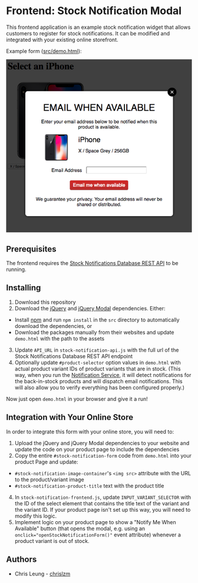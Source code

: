 # Frontend: Stock Notification Modal

This frontend application is an example stock notification widget that allows customers to register for stock notifications. It can be modified and integrated with your existing online storefront.

Example form ([src/demo.html](src/demo.html)):

![Demo Notification Form](doc/sample.png "Demo Notification Form")

## Prerequisites

The frontend requires the [Stock Notifications Database REST API](../RestApi) to be running.

## Installing

1. Download this repository
2. Download the [jQuery](https://jquery.com/) and [jQuery Modal](https://jquerymodal.com) dependencies. Either:
  * Install [npm](https://www.npmjs.com/) and run `npm install` in the `src` directory to automatically download the dependencies, or
  * Download the packages manually from their websites and update `demo.html` with the path to the assets
3. Update `API_URL` in `stock-notification-api.js` with the full url of the Stock Notifications Database REST API endpoint
4. Optionally update `#product-selector` option values in `demo.html` with actual product variant IDs of product variants that are in stock. (This way, when you run the [Notification Service](../NotificationService), it will detect notifications for the back-in-stock products and will dispatch email notifications. This will also allow you to verify everything has been configured properly.)

Now just open `demo.html` in your browser and give it a run!

## Integration with Your Online Store

In order to integrate this form with your online store, you will need to:

1. Upload the jQuery and jQuery Modal dependencies to your website and update the code on your product page to include the dependencies
3. Copy the entire `#stock-notification-form` code from `demo.html` into your product Page and update:
  * `#stock-notification-image-container`'s `<img src>` attribute with the URL to the product/variant image
  * `#stock-notification-product-title` text with the product title
4. In `stock-notification-frontend.js`, update `INPUT_VARIANT_SELECTOR` with the ID of the select element that contains the title text of the variant and the variant ID. If your product page isn't set up this way, you will need to modify this logic.
5. Implement logic on your product page to show a "Notify Me When Available" button (that opens the modal, e.g. using an `onclick="openStockNotificationForm()"` event attribute) whenever a product variant is out of stock.

## Authors

* Chris Leung - [chrislzm](https://github.com/chrislzm)
